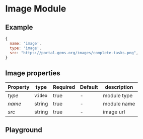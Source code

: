 
# Image Module

## Example
```jsx
{
  name: 'image',
  type: 'image',
  src: "https://portal.gems.org/images/complete-tasks.png",
}
```

## Image properties

| Property | type    | Required | Default | description |
| ---------| ------- | -------- | ------- | ----------- |
| *type*   | `video` | true     | -       | module type |
| *name*   | string  | true     | -       | module name |
| *src*    | string  | true     | -       | image url   |

## Playground
